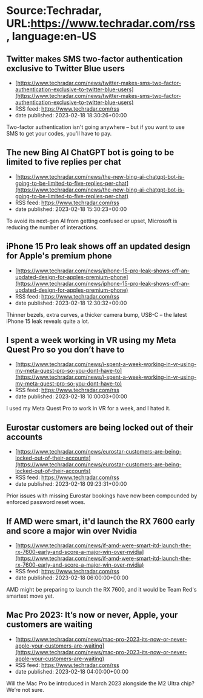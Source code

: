 # Source:Techradar, URL:https://www.techradar.com/rss, language:en-US

## Twitter makes SMS two-factor authentication exclusive to Twitter Blue users
 - [https://www.techradar.com/news/twitter-makes-sms-two-factor-authentication-exclusive-to-twitter-blue-users](https://www.techradar.com/news/twitter-makes-sms-two-factor-authentication-exclusive-to-twitter-blue-users)
 - RSS feed: https://www.techradar.com/rss
 - date published: 2023-02-18 18:30:26+00:00

Two-factor authentication isn't going anywhere – but if you want to use SMS to get your codes, you'll have to pay.

## The new Bing AI ChatGPT bot is going to be limited to five replies per chat
 - [https://www.techradar.com/news/the-new-bing-ai-chatgpt-bot-is-going-to-be-limited-to-five-replies-per-chat](https://www.techradar.com/news/the-new-bing-ai-chatgpt-bot-is-going-to-be-limited-to-five-replies-per-chat)
 - RSS feed: https://www.techradar.com/rss
 - date published: 2023-02-18 15:30:23+00:00

To avoid its next-gen AI from getting confused or upset, Microsoft is reducing the number of interactions.

## iPhone 15 Pro leak shows off an updated design for Apple's premium phone
 - [https://www.techradar.com/news/iphone-15-pro-leak-shows-off-an-updated-design-for-apples-premium-phone](https://www.techradar.com/news/iphone-15-pro-leak-shows-off-an-updated-design-for-apples-premium-phone)
 - RSS feed: https://www.techradar.com/rss
 - date published: 2023-02-18 12:30:32+00:00

Thinner bezels, extra curves, a thicker camera bump, USB-C – the latest iPhone 15 leak reveals quite a lot.

## I spent a week working in VR using my Meta Quest Pro so you don’t have to
 - [https://www.techradar.com/news/i-spent-a-week-working-in-vr-using-my-meta-quest-pro-so-you-dont-have-to](https://www.techradar.com/news/i-spent-a-week-working-in-vr-using-my-meta-quest-pro-so-you-dont-have-to)
 - RSS feed: https://www.techradar.com/rss
 - date published: 2023-02-18 10:00:03+00:00

I used my Meta Quest Pro to work in VR for a week, and I hated it.

## Eurostar customers are being locked out of their accounts
 - [https://www.techradar.com/news/eurostar-customers-are-being-locked-out-of-their-accounts](https://www.techradar.com/news/eurostar-customers-are-being-locked-out-of-their-accounts)
 - RSS feed: https://www.techradar.com/rss
 - date published: 2023-02-18 09:23:31+00:00

Prior issues with missing Eurostar bookings have now been compounded by enforced password reset woes.

## If AMD were smart, it'd launch the RX 7600 early and score a major win over Nvidia
 - [https://www.techradar.com/news/if-amd-were-smart-itd-launch-the-rx-7600-early-and-score-a-major-win-over-nvidia](https://www.techradar.com/news/if-amd-were-smart-itd-launch-the-rx-7600-early-and-score-a-major-win-over-nvidia)
 - RSS feed: https://www.techradar.com/rss
 - date published: 2023-02-18 06:00:00+00:00

AMD might be preparing to launch the RX 7600, and it would be Team Red's smartest move yet.

## Mac Pro 2023: It’s now or never, Apple, your customers are waiting
 - [https://www.techradar.com/news/mac-pro-2023-its-now-or-never-apple-your-customers-are-waiting](https://www.techradar.com/news/mac-pro-2023-its-now-or-never-apple-your-customers-are-waiting)
 - RSS feed: https://www.techradar.com/rss
 - date published: 2023-02-18 04:00:00+00:00

Will the Mac Pro be introduced in March 2023 alongside the M2 Ultra chip? We’re not sure.

